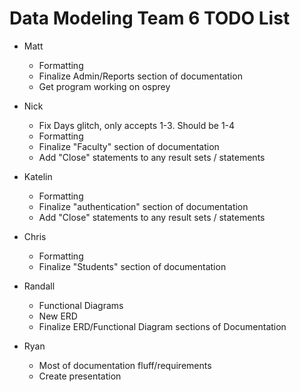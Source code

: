 
Data Modeling Team 6 TODO List
==============================

- Matt
    - Formatting
    - Finalize Admin/Reports section of documentation
    - Get program working on osprey

- Nick
    - Fix Days glitch, only accepts 1-3. Should be 1-4
    - Formatting
    - Finalize "Faculty" section of documentation
    - Add "Close" statements to any result sets / statements

- Katelin
    - Formatting
    - Finalize "authentication" section of documentation
    - Add "Close" statements to any result sets / statements

- Chris
    - Formatting
    - Finalize "Students" section of documentation

- Randall
    - Functional Diagrams
    - New ERD
    - Finalize ERD/Functional Diagram sections of Documentation

- Ryan
    - Most of documentation fluff/requirements
    - Create presentation